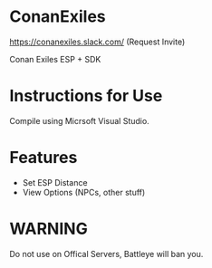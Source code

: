 # ConanExiles
https://conanexiles.slack.com/ (Request Invite)

Conan Exiles ESP + SDK 



# Instructions for Use
Compile using Micrsoft Visual Studio.




# Features
- Set ESP Distance
- View Options (NPCs, other stuff)

# WARNING
Do not use on Offical Servers, Battleye will ban you.
